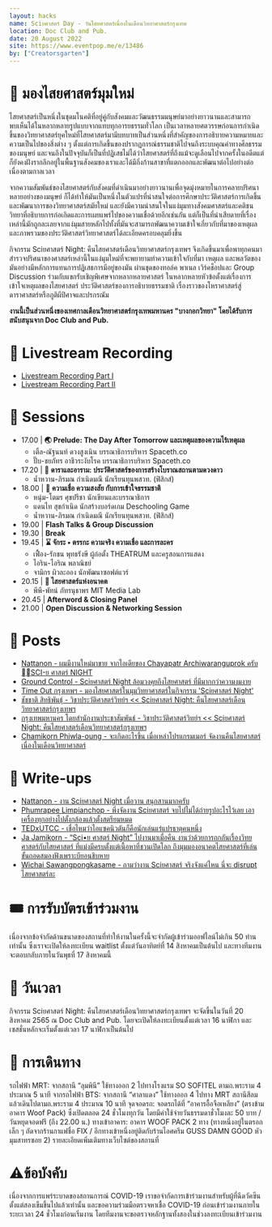 ```yaml
---
layout: hacks
name: Sciยศาสตร์ Day - วันไสยศาสตร์เนื่องในเดือนวิทยาศาสตร์กรุงเทพ
location: Doc Club and Pub.
date: 20 August 2022
site: https://www.eventpop.me/e/13486
by: ["Creatorsgarten"]
---
```


# 🔭 มองไสยศาสตร์มุมใหม่
ไสยศาสตร์เป็นหนึ่งในชุดมโนคติที่อยู่คู่กับสังคมและวัฒนธรรมมนุษย์มาอย่างยาวนานและสามารถพบเห็นได้ในหลากหลายรูปแบบจากแทบทุกอารยธรรมทั่วโลก เป็นเวลาหลายศตวรรษก่อนการกำเนิดขึ้นของวิทยาศาสตร์ยุคใหม่ที่ไสยศาสตร์มามีบทบาทเป็นส่วนหนึ่งที่สำคัญของการอธิบายความหมายและความเป็นไปของสิ่งต่าง ๆ ตั้งแต่การเกิดขึ้นของปรากฏการณ์ธรรมชาติไปจนถึงระบบคุณค่าทางศีลธรรมของมนุษย์ และจนถึงในปัจจุบันก็เป็นที่ปฏิเสธไม่ได้ว่าไสยศาสตร์ที่ถึงแม้จะดูเลือนไปจากครั้งในอดีตแต่ก็ยังคงฝังรากลึกอยู่ในพื้นฐานสังคมของเราและได้มีกิ่งก้านสาขาที่แตกออกและพัฒนาต่อไปอย่างต่อเนื่องตามกาลเวลา

จากความสัมพันธ์ของไสยศาสตร์กับสังคมที่ดำเนินมาอย่างยาวนานเพื่อจุดมุ่งหมายในการคลายปริศนาหลายอย่างของมนุษย์ ก็ได้ทำให้มันเป็นหนึ่งในตัวแปรที่น่าสนใจต่อการศึกษาประวัติศาสตร์การเกิดขึ้นและพัฒนาการของวิทยาศาสตร์สมัยใหม่ และยังมีความน่าสนใจในแง่มุมทางสังคมศาสตร์และคติชนวิทยาที่อธิบายการก่อเกิดและการเผยแพร่ไปของความเชื่อด้วยอีกเช่นกัน แต่ก็เป็นที่น่าเสียดายที่เรื่องเหล่านี้มักถูกละเลยจากแง่มุมสายหลักไปทั้งที่มันจะสามารถพัฒนาความเข้าใจเกี่ยวกับที่มาของเหตุผลและภาพรวมของประวัติศาสตร์วิทยาศาสตร์ได้ละเอียดครอบคลุมยิ่งขึ้น

กิจกรรม Sciยศาสตร์ Night: คืนไสยศาสตร์เดือนวิทยาศาสตร์กรุงเทพฯ จึงเกิดขึ้นมาเพื่อพาทุกคนมาสำรวจปริศนาของศาสตร์เหล่านี้ในแง่มุมใหม่ที่จะพยายามทำความเข้าใจกับที่มา เหตุผล และพลวัตของมันอย่างมีหลักการแทนการปฏิเสธการมีอยู่ของมัน ผ่านชุดของทอล์ค พาเนล เวิร์คช็อปและ Group Discussion ร่วมกับแขกรับเชิญพิเศษจากหลากหลายศาสตร์ ในหลากหลายหัวข้อตั้งแต่เรื่องการเข้าใจเหตุผลของไสยศาสตร์ ประวัติศาสตร์ของการอธิบายธรรมชาติ เรื่องราวของโหราศาสตร์สู่ดาราศาสตร์​ หรือภูติผีปิศาจและปรกรณัม

**งานนี้เป็นส่วนหนึ่งของเทศกาลเดือนวิทยาศาสตร์กรุงเทพมหานคร "บางกอกวิทยา" โดยได้รับการสนับสนุนจาก Doc Club and Pub.**

# 🎥 Livestream Recording
- [Livestream Recording Part I](https://www.facebook.com/creatorsgarten/videos/443922121010071)
- [Livestream Recording Part II](https://www.facebook.com/creatorsgarten/videos/599121464923486)

# 🎤 Sessions
- 17.00 | **🌏 Prelude: The Day After Tomorrow และเหตุผลของความไร้เหตุผล**
	- เติ้ล-ณัฐนนท์ ดวงสูงเนิน บรรณาธิการบริหาร Spaceth.co
	- ปั๊บ-ชยภัทร อาชีวระงับโรค บรรณาธิการบริหาร Spaceth.co
- 17.20 | **💫 ดาราและอาราม: ประวัติศาสตร์ของการสร้างโบราณสถานตามดวงดาว**
	- น้ำหวาน-ภิรมณ กำเนิดมณี นักเรียนทุนพสวท. (ฟิสิกส์)
- 18.00 | **🔮 ความเชื่อ ความสงสัย กับการเข้าใจธรรมชาติ**
	- หนุ่ม-โตมร ศุขปรีชา นักเขียนและบรรณาธิการ
	- แดนไท สุขกำเนิด นักสร้างบอร์ดเกม Deschooling Game
	- น้ำหวาน-ภิรมณ กำเนิดมณี นักเรียนทุนพสวท. (ฟิสิกส์)
- 19.00 | **Flash Talks & Group Discussion**
- 19.30 | **Break**
- 19.45 | **⌛️ จักระ • ตรรกะ ความจริง ความเชื่อ และการละคร** 
	- เฟื้อง-รักชน พุทธรังษี ผู้ก่อตั้ง THEATRUM และครูสอนการแสดง
	- ไอริน-ไอริณ พลาณิชย์
	- จามิกร ผิวละออง นักพัฒนาซอฟต์แวร์
- 20.15 | **👾 ไสยศาสตร์แห่งอนาคต**
	- พีพี-พัทน์ ภัทรนุธาพร MIT Media Lab
- 20.45 | **Afterword & Closing Panel**
- 21.00 | **Open Discussion & Networking Session**

# 👀 Posts
- [Nattanon - ผมมีงานใหม่มาขาย  จากไอเดียของ Chayapatr Archiwaranguprok ครับ SCI-ย ศาสตร์ NIGHT](https://www.facebook.com/iamnutn0n/posts/pfbid0QZLXxhwDUJnWZkkoveYNj1jhmyGYzx7Epntu6VgMhH8H6EXFrWZUwWacyoXpPwMKl)
- [Ground Control - Sciยศาสตร์ Night ล้อมวงคุยถึงไสยศาสตร์ ที่มีมากกว่าความงมงาย](https://www.facebook.com/GroundControlTh/posts/pfbid0yh7DB41KzUbjYi9NJUi9m41fCtd8UsV7iaUe2YoYbhHJut9UmhktWvLgoaZa5q5Kl)
- [Time Out กรุงเทพฯ - มองไสยศาสตร์ในมุมวิทยาศาสตร์ในกิจกรรม 'Sciยศาสตร์ Night'](https://www.facebook.com/TimeOutBangkokTH/posts/pfbid0G8x5VcQBe8dcYtXQrZ313j9vD7seiN8s9irDRRcNFcyYwEaasmUn5QFEX12QffAxl)
- [ชัชชาติ สิทธิพันธุ์ - วิชาประวัติศาสตร์วิทย์ฯ << Sciยศาสตร์ Night: คืนไสยศาสตร์เดือนวิทยาศาสตร์กรุงเทพฯ](https://www.facebook.com/photo/?fbid=512154197579927&set=a.418717823590232)
- [กรุงเทพมหานคร โดยสำนักงานประชาสัมพันธ์ - วิชาประวัติศาสตร์วิทย์ฯ << Sciยศาสตร์ Night: คืนไสยศาสตร์เดือนวิทยาศาสตร์กรุงเทพฯ](https://www.facebook.com/photo/?fbid=383799300594892&set=a.249425957365561)
- [Chamikorn Phiwla-oung - จะเกิดอะไรขึ้น เมื่อเหล่าโปรแกรมเมอร์ จัดงานคืนไสยศาสตร์ เนื่องในเดือนวิทยาศาสตร์](https://www.facebook.com/ijabont/posts/pfbid037J6cuSNDA2PNPNivtmsv3vW3fPfe1ST2sTzW5isN6BRsMyCXPqceiLS5udM74tjel)

# 📃 Write-ups
- [Nattanon - งาน Sciยศาสตร์ Night เมื่อวาน สนุกสานมากครับ](https://www.facebook.com/iamnutn0n/posts/pfbid0w4Ki4kmj3GzXLcteByDdJtpCLNwTsVwggRqX8iN7rvbreoe1gWQeDZSWXGKbsyVfl)
- [Phumrapee Limpianchop - พึ่งจัดงาน Sciยศาสตร์ จบไปไม่ได้ถ่ายรูปอะไรไว้เลย เอาเครื่องทุกอย่างไปตั้งกล้องแล้วตั้งสตรียมหมด](https://www.facebook.com/rayriffy/posts/pfbid0GAG4eopNwhDyrDhzyfTtbLtXN8WRRAqaDXMHaQiUGadnqRJSt9kxeWdjXsAht818l)
- [TEDxUTCC - เชื่อไหมว่าไอแซคนิวตันก็คือนักเล่นแร่แปรธาตุคนหนึ่ง](https://www.facebook.com/TEDxUTCC/posts/pfbid02y36rVJTbV6g5AXHdVhRuAgNi2oCicfqg33zbwqpbRgHkwN9Ay2fJ9ar1H1kbNJPrl)
- [Ja Jamikorn - “Sci•ย ศาสตร์ Night” ไปงานมาเมื่อคืน งานว่าด้วยการถกกันเรื่องวิทยศาสตร์กับไสยศาสตร์ ที่แม่งมีครบตั้งแต่เนื้อหาที่ชวนเปิดโลก ถึงมุมมองอนาคตไสยศาสตร์ที่เล่นขั้นถอดสมองฟังเพราะบียอนชิบหาย](https://www.facebook.com/permalink.php?story_fbid=pfbid0XogpNmukmMqan7ovEkVTRroRjHsDcmowFBaNvRtV6Ny7riCXxZvpZdW9KUBy5MVYl&id=100009513012045)
- [Wichai Sawangpongkasame - ถามว่างาน Sciยศาสตร์ จริงจังแค่ไหน นี่จะ disrupt ไสยศาสตร์ละ](https://www.facebook.com/permalink.php?story_fbid=pfbid0yBwyxwVW7jPpo51Vd91EjgrXadhAnso8xSxLPAMAsbQAfZhGdhAr8uLyHTf2Tbc2l&id=100007181862952)

# 🎟 การรับบัตรเข้าร่วมงาน
เนื่องจากข้อจำกัดด้านขนาดของสถานที่ทำให้งานในครั้งนี้จะจำกัดผู้เข้าร่วมออฟไลน์ไม่เกิน 50 ท่านเท่านั้น ซึ่งเราจะเปิดให้ลงทะเบียน waitlist ตั้งแต่วันอาทิตย์ที่ 14 สิงหาคมเป็นต้นไป และทางทีมงานจะตอบกลับภายในวันพุธที่ 17 สิงหาคมนี้

# 📅 วันเวลา
กิจกรรม Sciยศาสตร์ Night: คืนไสยศาสตร์เดือนวิทยาศาสตร์กรุงเทพฯ จะจัดขึ้นในวันที่ 20 สิงหาคม 2565 ณ Doc Club and Pub. โดยจะเปิดให้ลงทะเบียนตั้งแต่เวลา 16 นาฬิกา และเซสชั่นหลักจะเริ่มตั้งแต่เวลา 17 นาฬิกาเป็นต้นไป

# 🚊 การเดินทาง
รถไฟฟ้า MRT: จากสถานี “ลุมพินี” ใช้ทางออก 2 ไปทางโรงแรม SO SOFITEL ตามถ.พระราม 4 ประมาณ 5 นาที
จากรถไฟฟ้า BTS​: จากสถานี “ศาลาแดง” ใช้ทางออก 4 ไปทาง MRT สถานีสีลม แล้วเดินไปตามถ.พระราม 4 ประมาณ 10 นาที
จุดจอดรถ: จอดรถได้ที่ “อาคารอื้อจือเหลียง” (ตรงข้ามอาคาร Woof Pack) ซึ่งเปิดตลอด 24 ชั่วโมงทุกวัน โดยมีค่าใช้จ่ายวันธรรมดาชั่วโมงละ 50 บาท / วันหยุดจอดฟรี (ถึง 22.00 น.)
ทางเข้าอาคาร: อาคาร WOOF PACK 2 ทาง (ทางหนึ่งอยู่ในตรอกเล็ก ๆ ถัดจากร้านกาแฟชื่อ FIX / อีกทางเข้าหนึ่งอยู่ติดกับร้านไอศครีม GUSS DAMN GOOD หัวมุมสาทรซอย 2)
รายละเอียดเพิ่มเติมทางเว็บไซต์ของสถานที่

# ⚠️ข้อบังคับ
เนื่องจากการแพร่ระบาดของสถานการณ์ COVID-19 เราขอจำกัดการเข้าร่วมงานสำหรับผู้ที่ฉีดวัคซีนตั้งแต่สองเข็มขึ้นไปแล้วเท่านั้น และขอความร่วมมือตรวจหาเชื้อ COVID-19 ก่อนเข้าร่วมงานภายในระยะเวลา 24 ชั่วโมงก่อนเริ่มงาน โดยทีมงานจะขอตรวจหลักฐานทั้งสองในช่วงลงทะเบียนเข้าร่วมงาน
